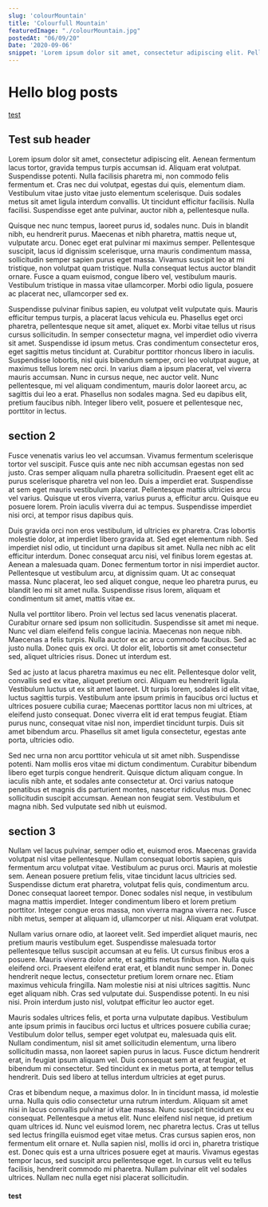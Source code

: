```yaml
---
slug: 'colourMountain'
title: 'Colourfull Mountain'
featuredImage: "./colourMountain.jpg"
postedAt: "06/09/20"
Date: '2020-09-06'
snippet: 'Lorem ipsum dolor sit amet, consectetur adipiscing elit. Pellentesque vitae ipsum in turpis luctus sodales. Morbi nibh sapien, vehicula et vulputate eu, consequat vel ipsum. Aliquam ornare laoreet dui, ac placerat urna finibus sed. Mauris aliquet pulvinar commodo.'
---
```

# Hello blog posts

[test](#test)


## Test sub header
Lorem ipsum dolor sit amet, consectetur adipiscing elit. Aenean fermentum lacus tortor, gravida tempus turpis accumsan id. Aliquam erat volutpat. Suspendisse potenti. Nulla facilisis pharetra mi, non commodo felis fermentum et. Cras nec dui volutpat, egestas dui quis, elementum diam. Vestibulum vitae justo vitae justo elementum scelerisque. Duis sodales metus sit amet ligula interdum convallis. Ut tincidunt efficitur facilisis. Nulla facilisi. Suspendisse eget ante pulvinar, auctor nibh a, pellentesque nulla.

Quisque nec nunc tempus, laoreet purus id, sodales nunc. Duis in blandit nibh, eu hendrerit purus. Maecenas et nibh pharetra, mattis neque ut, vulputate arcu. Donec eget erat pulvinar mi maximus semper. Pellentesque suscipit, lacus id dignissim scelerisque, urna mauris condimentum massa, sollicitudin semper sapien purus eget massa. Vivamus suscipit leo at mi tristique, non volutpat quam tristique. Nulla consequat lectus auctor blandit ornare. Fusce a quam euismod, congue libero vel, vestibulum mauris. Vestibulum tristique in massa vitae ullamcorper. Morbi odio ligula, posuere ac placerat nec, ullamcorper sed ex.

Suspendisse pulvinar finibus sapien, eu volutpat velit vulputate quis. Mauris efficitur tempus turpis, a placerat lacus vehicula eu. Phasellus eget orci pharetra, pellentesque neque sit amet, aliquet ex. Morbi vitae tellus ut risus cursus sollicitudin. In semper consectetur magna, vel imperdiet odio viverra sit amet. Suspendisse id ipsum metus. Cras condimentum consectetur eros, eget sagittis metus tincidunt at. Curabitur porttitor rhoncus libero in iaculis. Suspendisse lobortis, nisl quis bibendum semper, orci leo volutpat augue, at maximus tellus lorem nec orci. In varius diam a ipsum placerat, vel viverra mauris accumsan. Nunc in cursus neque, nec auctor velit. Nunc pellentesque, mi vel aliquam condimentum, mauris dolor laoreet arcu, ac sagittis dui leo a erat. Phasellus non sodales magna. Sed eu dapibus elit, pretium faucibus nibh. Integer libero velit, posuere et pellentesque nec, porttitor in lectus.

## section 2


Fusce venenatis varius leo vel accumsan. Vivamus fermentum scelerisque tortor vel suscipit. Fusce quis ante nec nibh accumsan egestas non sed justo. Cras semper aliquam nulla pharetra sollicitudin. Praesent eget elit ac purus scelerisque pharetra vel non leo. Duis a imperdiet erat. Suspendisse at sem eget mauris vestibulum placerat. Pellentesque mattis ultricies arcu vel varius. Quisque ut eros viverra, varius purus a, efficitur arcu. Quisque eu posuere lorem. Proin iaculis viverra dui ac tempus. Suspendisse imperdiet nisi orci, at tempor risus dapibus quis.

Duis gravida orci non eros vestibulum, id ultricies ex pharetra. Cras lobortis molestie dolor, at imperdiet libero gravida at. Sed eget elementum nibh. Sed imperdiet nisl odio, ut tincidunt urna dapibus sit amet. Nulla nec nibh ac elit efficitur interdum. Donec consequat arcu nisi, vel finibus lorem egestas at. Aenean a malesuada quam. Donec fermentum tortor in nisi imperdiet auctor. Pellentesque ut vestibulum arcu, at dignissim quam. Ut ac consequat massa. Nunc placerat, leo sed aliquet congue, neque leo pharetra purus, eu blandit leo mi sit amet nulla. Suspendisse risus lorem, aliquam et condimentum sit amet, mattis vitae ex.

Nulla vel porttitor libero. Proin vel lectus sed lacus venenatis placerat. Curabitur ornare sed ipsum non sollicitudin. Suspendisse sit amet mi neque. Nunc vel diam eleifend felis congue lacinia. Maecenas non neque nibh. Maecenas a felis turpis. Nulla auctor ex ac arcu commodo faucibus. Sed ac justo nulla. Donec quis ex orci. Ut dolor elit, lobortis sit amet consectetur sed, aliquet ultricies risus. Donec ut interdum est.

Sed ac justo at lacus pharetra maximus eu nec elit. Pellentesque dolor velit, convallis sed ex vitae, aliquet pretium orci. Aliquam eu hendrerit ligula. Vestibulum luctus ut ex sit amet laoreet. Ut turpis lorem, sodales id elit vitae, luctus sagittis turpis. Vestibulum ante ipsum primis in faucibus orci luctus et ultrices posuere cubilia curae; Maecenas porttitor lacus non mi ultrices, at eleifend justo consequat. Donec viverra elit id erat tempus feugiat. Etiam purus nunc, consequat vitae nisl non, imperdiet tincidunt turpis. Duis sit amet bibendum arcu. Phasellus sit amet ligula consectetur, egestas ante porta, ultricies odio.

Sed nec urna non arcu porttitor vehicula ut sit amet nibh. Suspendisse potenti. Nam mollis eros vitae mi dictum condimentum. Curabitur bibendum libero eget turpis congue hendrerit. Quisque dictum aliquam congue. In iaculis nibh ante, et sodales ante consectetur at. Orci varius natoque penatibus et magnis dis parturient montes, nascetur ridiculus mus. Donec sollicitudin suscipit accumsan. Aenean non feugiat sem. Vestibulum et magna nibh. Sed vulputate sed nibh ut euismod.
## section 3

Nullam vel lacus pulvinar, semper odio et, euismod eros. Maecenas gravida volutpat nisl vitae pellentesque. Nullam consequat lobortis sapien, quis fermentum arcu volutpat vitae. Vestibulum ac purus orci. Mauris at molestie sem. Aenean posuere pretium felis, vitae tincidunt lacus ultricies sed. Suspendisse dictum erat pharetra, volutpat felis quis, condimentum arcu. Donec consequat laoreet tempor. Donec sodales nisl neque, in vestibulum magna mattis imperdiet. Integer condimentum libero et lorem pretium porttitor. Integer congue eros massa, non viverra magna viverra nec. Fusce nibh metus, semper at aliquam id, ullamcorper ut nisi. Aliquam erat volutpat.

Nullam varius ornare odio, at laoreet velit. Sed imperdiet aliquet mauris, nec pretium mauris vestibulum eget. Suspendisse malesuada tortor pellentesque tellus suscipit accumsan at eu felis. Ut cursus finibus eros a posuere. Mauris viverra dolor ante, et sagittis metus finibus non. Nulla quis eleifend orci. Praesent eleifend erat erat, et blandit nunc semper in. Donec hendrerit neque lectus, consectetur pretium lorem ornare nec. Etiam maximus vehicula fringilla. Nam molestie nisi at nisi ultrices sagittis. Nunc eget aliquam nibh. Cras sed vulputate dui. Suspendisse potenti. In eu nisi nisi. Proin interdum justo nisl, volutpat efficitur leo auctor eget.

Mauris sodales ultrices felis, et porta urna vulputate dapibus. Vestibulum ante ipsum primis in faucibus orci luctus et ultrices posuere cubilia curae; Vestibulum dolor tellus, semper eget volutpat eu, malesuada quis elit. Nullam condimentum, nisl sit amet sollicitudin elementum, urna libero sollicitudin massa, non laoreet sapien purus in lacus. Fusce dictum hendrerit erat, in feugiat ipsum aliquam vel. Duis consequat sem at erat feugiat, et bibendum mi consectetur. Sed tincidunt ex in metus porta, at tempor tellus hendrerit. Duis sed libero at tellus interdum ultricies at eget purus.

Cras et bibendum neque, a maximus dolor. In in tincidunt massa, id molestie urna. Nulla quis odio consectetur urna rutrum interdum. Aliquam sit amet nisi in lacus convallis pulvinar id vitae massa. Nunc suscipit tincidunt ex eu consequat. Pellentesque a metus elit. Nunc eleifend nisl neque, id pretium quam ultrices id. Nunc vel euismod lorem, nec pharetra lectus. Cras ut tellus sed lectus fringilla euismod eget vitae metus. Cras cursus sapien eros, non fermentum elit ornare et. Nulla sapien nisl, mollis id orci in, pharetra tristique est. Donec quis est a urna ultrices posuere eget at mauris. Vivamus egestas tempor lacus, sed suscipit arcu pellentesque eget. In cursus velit eu tellus facilisis, hendrerit commodo mi pharetra. Nullam pulvinar elit vel sodales ultrices. Nullam nec nulla eget nisi placerat sollicitudin.



#### test




